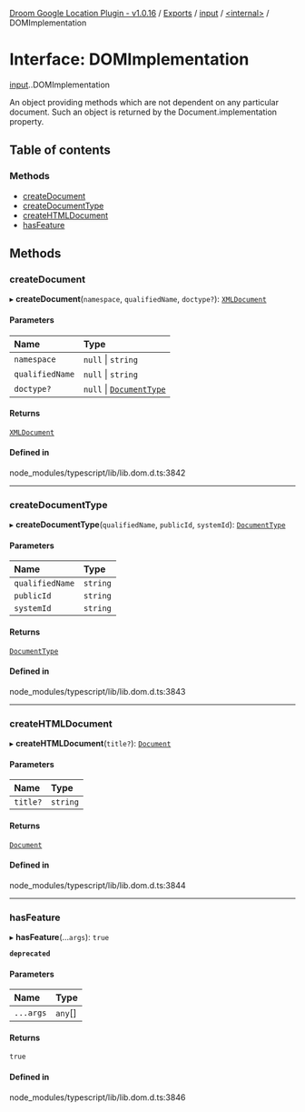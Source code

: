 [Droom Google Location Plugin - v1.0.16](../README.md) / [Exports](../modules.md) / [input](../modules/input.md) / [<internal\>](../modules/input._internal_.md) / DOMImplementation

# Interface: DOMImplementation

[input](../modules/input.md).[<internal>](../modules/input._internal_.md).DOMImplementation

An object providing methods which are not dependent on any particular document. Such an object is returned by the Document.implementation property.

## Table of contents

### Methods

- [createDocument](input._internal_.DOMImplementation.md#createdocument)
- [createDocumentType](input._internal_.DOMImplementation.md#createdocumenttype)
- [createHTMLDocument](input._internal_.DOMImplementation.md#createhtmldocument)
- [hasFeature](input._internal_.DOMImplementation.md#hasfeature)

## Methods

### createDocument

▸ **createDocument**(`namespace`, `qualifiedName`, `doctype?`): [`XMLDocument`](../modules/input._internal_.md#xmldocument)

#### Parameters

| Name | Type |
| :------ | :------ |
| `namespace` | ``null`` \| `string` |
| `qualifiedName` | ``null`` \| `string` |
| `doctype?` | ``null`` \| [`DocumentType`](../modules/input._internal_.md#documenttype) |

#### Returns

[`XMLDocument`](../modules/input._internal_.md#xmldocument)

#### Defined in

node_modules/typescript/lib/lib.dom.d.ts:3842

___

### createDocumentType

▸ **createDocumentType**(`qualifiedName`, `publicId`, `systemId`): [`DocumentType`](../modules/input._internal_.md#documenttype)

#### Parameters

| Name | Type |
| :------ | :------ |
| `qualifiedName` | `string` |
| `publicId` | `string` |
| `systemId` | `string` |

#### Returns

[`DocumentType`](../modules/input._internal_.md#documenttype)

#### Defined in

node_modules/typescript/lib/lib.dom.d.ts:3843

___

### createHTMLDocument

▸ **createHTMLDocument**(`title?`): [`Document`](../modules/input._internal_.md#document)

#### Parameters

| Name | Type |
| :------ | :------ |
| `title?` | `string` |

#### Returns

[`Document`](../modules/input._internal_.md#document)

#### Defined in

node_modules/typescript/lib/lib.dom.d.ts:3844

___

### hasFeature

▸ **hasFeature**(...`args`): ``true``

**`deprecated`**

#### Parameters

| Name | Type |
| :------ | :------ |
| `...args` | `any`[] |

#### Returns

``true``

#### Defined in

node_modules/typescript/lib/lib.dom.d.ts:3846

